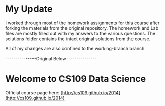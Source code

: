 # My Update

I worked through most of the homework assignments for this course after forking the materials from the original repository. The homework and Lab files are mostly filled out with my answers to the various questions. The solutions folder contains the intact original solutions from the course.

All of my changes are also confined to the working-branch branch.

---------------Original Below---------------

# Welcome to CS109 Data Science

Official course page here: [http://cs109.github.io/2014](http://cs109.github.io/2014)

